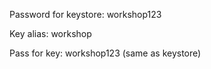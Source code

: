 Password for keystore:
workshop123

Key alias:
workshop

Pass for key: 
workshop123
(same as keystore)
